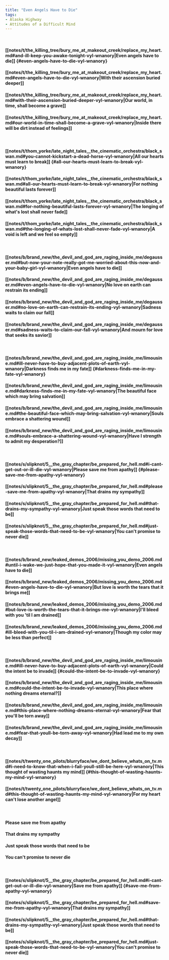 ```yaml
---
title: "Even Angels Have to Die"
tags:
- Alaska Highway
- Attitudes of a Difficult Mind
---
```

&nbsp;
#### [[notes/t/the_killing_tree/bury_me_at_makeout_creek/replace_my_heart.md#and-ill-keep-you-awake-tonight-vyl-wnanory|Even angels have to die]] {#even-angels-have-to-die-vyl-wnanory}
#### [[notes/t/the_killing_tree/bury_me_at_makeout_creek/replace_my_heart.md#even-angels-have-to-die-vyl-wnanory|With their ascension buried deeper]]
#### [[notes/t/the_killing_tree/bury_me_at_makeout_creek/replace_my_heart.md#with-their-ascension-buried-deeper-vyl-wnanory|Our world, in time, shall become a grave]]
#### [[notes/t/the_killing_tree/bury_me_at_makeout_creek/replace_my_heart.md#our-world-in-time-shall-become-a-grave-vyl-wnanory|Inside there will be dirt instead of feelings]]
&nbsp;
#### [[notes/t/thom_yorke/late_night_tales__the_cinematic_orchestra/black_swan.md#you-cannot-kickstart-a-dead-horse-vyl-wnanory|All our hearts must learn to break]] {#all-our-hearts-must-learn-to-break-vyl-wnanory}
#### [[notes/t/thom_yorke/late_night_tales__the_cinematic_orchestra/black_swan.md#all-our-hearts-must-learn-to-break-vyl-wnanory|For nothing beautiful lasts forever]]
#### [[notes/t/thom_yorke/late_night_tales__the_cinematic_orchestra/black_swan.md#for-nothing-beautiful-lasts-forever-vyl-wnanory|The longing of what's lost shall never fade]]
#### [[notes/t/thom_yorke/late_night_tales__the_cinematic_orchestra/black_swan.md#the-longing-of-whats-lost-shall-never-fade-vyl-wnanory|A void is left and we feel so empty]]
&nbsp;
#### [[notes/b/brand_new/the_devil_and_god_are_raging_inside_me/degausser.md#but-now-your-note-really-got-me-worried-about-this-now-and-your-baby-girl-vyl-wnanory|Even angels have to die]]
#### [[notes/b/brand_new/the_devil_and_god_are_raging_inside_me/degausser.md#even-angels-have-to-die-vyl-wnanory|No love on earth can restrain its ending]]
#### [[notes/b/brand_new/the_devil_and_god_are_raging_inside_me/degausser.md#no-love-on-earth-can-restrain-its-ending-vyl-wnanory|Sadness waits to claim our fall]]
#### [[notes/b/brand_new/the_devil_and_god_are_raging_inside_me/degausser.md#sadness-waits-to-claim-our-fall-vyl-wnanory|And mourn for love that seeks its savior]]
&nbsp;
#### [[notes/b/brand_new/the_devil_and_god_are_raging_inside_me/limousine.md#ill-never-have-to-buy-adjacent-plots-of-earth-vyl-wnanory|Darkness finds me in my fate]] {#darkness-finds-me-in-my-fate-vyl-wnanory}
#### [[notes/b/brand_new/the_devil_and_god_are_raging_inside_me/limousine.md#darkness-finds-me-in-my-fate-vyl-wnanory|The beautiful face which may bring salvation]]
#### [[notes/b/brand_new/the_devil_and_god_are_raging_inside_me/limousine.md#the-beautiful-face-which-may-bring-salvation-vyl-wnanory|Souls embrace a shattering wound]]
#### [[notes/b/brand_new/the_devil_and_god_are_raging_inside_me/limousine.md#souls-embrace-a-shattering-wound-vyl-wnanory|Have I strength to admit my desperation?]]
&nbsp;
#### [[notes/s/slipknot/5__the_gray_chapter/be_prepared_for_hell.md#i-cant-get-out-or-ill-die-vyl-wnanory|Please save me from apathy]] {#please-save-me-from-apathy-vyl-wnanory}
#### [[notes/s/slipknot/5__the_gray_chapter/be_prepared_for_hell.md#please-save-me-from-apathy-vyl-wnanory|That drains my sympathy]]
#### [[notes/s/slipknot/5__the_gray_chapter/be_prepared_for_hell.md#that-drains-my-sympathy-vyl-wnanory|Just speak those words that need to be]]
#### [[notes/s/slipknot/5__the_gray_chapter/be_prepared_for_hell.md#just-speak-those-words-that-need-to-be-vyl-wnanory|You can't promise to never die]]
&nbsp;
#### [[notes/b/brand_new/leaked_demos_2006/missing_you_demo_2006.md#until-i-wake-we-just-hope-that-you-made-it-vyl-wnanory|Even angels have to die]]
#### [[notes/b/brand_new/leaked_demos_2006/missing_you_demo_2006.md#even-angels-have-to-die-vyl-wnanory|But love is worth the tears that it brings me]]
#### [[notes/b/brand_new/leaked_demos_2006/missing_you_demo_2006.md#but-love-is-worth-the-tears-that-it-brings-me-vyl-wnanory|I'll bleed with you 'til I am drained]]
#### [[notes/b/brand_new/leaked_demos_2006/missing_you_demo_2006.md#ill-bleed-with-you-til-i-am-drained-vyl-wnanory|Though my color may be less than perfect]]
&nbsp;
#### [[notes/b/brand_new/the_devil_and_god_are_raging_inside_me/limousine.md#ill-never-have-to-buy-adjacent-plots-of-earth-vyl-wnanory|Could the intent be to invade]] {#could-the-intent-be-to-invade-vyl-wnanory}
#### [[notes/b/brand_new/the_devil_and_god_are_raging_inside_me/limousine.md#could-the-intent-be-to-invade-vyl-wnanory|This place where nothing dreams eternal?]]
#### [[notes/b/brand_new/the_devil_and_god_are_raging_inside_me/limousine.md#this-place-where-nothing-dreams-eternal-vyl-wnanory|Fear that you'll be torn away]]
#### [[notes/b/brand_new/the_devil_and_god_are_raging_inside_me/limousine.md#fear-that-youll-be-torn-away-vyl-wnanory|Had lead me to my own decay]]
&nbsp;
#### [[notes/t/twenty_one_pilots/blurryface/we_dont_believe_whats_on_tv.md#i-need-to-know-that-when-i-fail-youll-still-be-here-vyl-wnanory|This thought of wasting haunts my mind]] {#this-thought-of-wasting-haunts-my-mind-vyl-wnanory}
#### [[notes/t/twenty_one_pilots/blurryface/we_dont_believe_whats_on_tv.md#this-thought-of-wasting-haunts-my-mind-vyl-wnanory|For my heart can't lose another angel]]
&nbsp;
#### Please save me from apathy
#### That drains my sympathy
#### Just speak those words that need to be
#### You can't promise to never die
&nbsp;
#### [[notes/s/slipknot/5__the_gray_chapter/be_prepared_for_hell.md#i-cant-get-out-or-ill-die-vyl-wnanory|Save me from apathy]] {#save-me-from-apathy-vyl-wnanory}
#### [[notes/s/slipknot/5__the_gray_chapter/be_prepared_for_hell.md#save-me-from-apathy-vyl-wnanory|That drains my sympathy]]
#### [[notes/s/slipknot/5__the_gray_chapter/be_prepared_for_hell.md#that-drains-my-sympathy-vyl-wnanory|Just speak those words that need to be]]
#### [[notes/s/slipknot/5__the_gray_chapter/be_prepared_for_hell.md#just-speak-those-words-that-need-to-be-vyl-wnanory|You can't promise to never die]]
